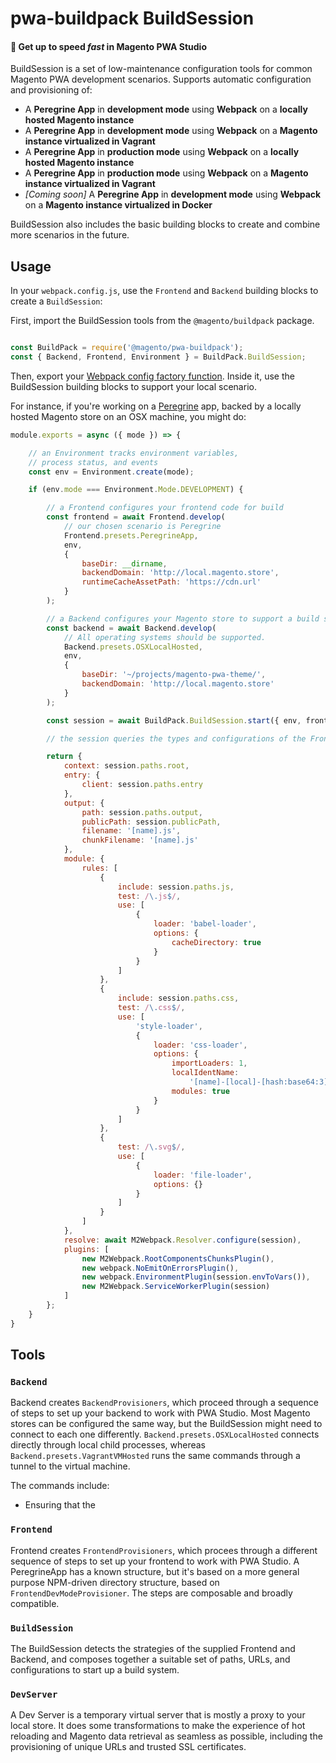 # pwa-buildpack BuildSession

#### 🚄 Get up to speed *fast* in Magento PWA Studio

BuildSession is a set of low-maintenance configuration tools for common Magento PWA development scenarios. Supports automatic configuration and provisioning of:

 - A **Peregrine App** in **development mode** using **Webpack** on a **locally hosted Magento instance**
 - A **Peregrine App** in **development mode** using **Webpack** on a **Magento instance virtualized in Vagrant**
 - A **Peregrine App** in **production mode** using **Webpack** on a **locally hosted Magento instance**
 - A **Peregrine App** in **production mode** using **Webpack** on a **Magento instance virtualized in Vagrant**
 - *[Coming soon]* A **Peregrine App** in **development mode** using **Webpack** on a **Magento instance virtualized in Docker**

BuildSession also includes the basic building blocks to create and combine more scenarios in the future.

## Usage

In your `webpack.config.js`, use the `Frontend` and `Backend` building blocks to create a `BuildSession`:


First, import the BuildSession tools from the `@magento/buildpack` package.

```js

const BuildPack = require('@magento/pwa-buildpack');
const { Backend, Frontend, Environment } = BuildPack.BuildSession;

```

Then, export your [Webpack config factory function](https://webpack.js.org/configuration/configuration-types/#exporting-a-promise). Inside it, use the BuildSession building blocks to support your local scenario.

For instance, if you're working on a [Peregrine](https://github.com/magento-research/peregrine) app, backed by a locally hosted Magento store on an OSX machine, you might do:

```js
module.exports = async ({ mode }) => {

    // an Environment tracks environment variables,
    // process status, and events
    const env = Environment.create(mode);

    if (env.mode === Environment.Mode.DEVELOPMENT) {

        // a Frontend configures your frontend code for build
        const frontend = await Frontend.develop(
            // our chosen scenario is Peregrine
            Frontend.presets.PeregrineApp,
            env,
            {
                baseDir: __dirname,
                backendDomain: 'http://local.magento.store',
                runtimeCacheAssetPath: 'https://cdn.url'
            }
        );

        // a Backend configures your Magento store to support a build scenario
        const backend = await Backend.develop(
            // All operating systems should be supported.
            Backend.presets.OSXLocalHosted,
            env,
            {
                baseDir: '~/projects/magento-pwa-theme/',
                backendDomain: 'http://local.magento.store'
            }
        );

        const session = await BuildPack.BuildSession.start({ env, frontend, backend });

        // the session queries the types and configurations of the Frontend and Backend, and computes properties for Webpack to consume

        return {
            context: session.paths.root,
            entry: {
                client: session.paths.entry
            },
            output: {
                path: session.paths.output,
                publicPath: session.publicPath,
                filename: '[name].js',
                chunkFilename: '[name].js'
            },
            module: {
                rules: [
                    {
                        include: session.paths.js,
                        test: /\.js$/,
                        use: [
                            {
                                loader: 'babel-loader',
                                options: {
                                    cacheDirectory: true
                                }
                            }
                        ]
                    },
                    {
                        include: session.paths.css,
                        test: /\.css$/,
                        use: [
                            'style-loader',
                            {
                                loader: 'css-loader',
                                options: {
                                    importLoaders: 1,
                                    localIdentName:
                                        '[name]-[local]-[hash:base64:3]',
                                    modules: true
                                }
                            }
                        ]
                    },
                    {
                        test: /\.svg$/,
                        use: [
                            {
                                loader: 'file-loader',
                                options: {}
                            }
                        ]
                    }
                ]
            },
            resolve: await M2Webpack.Resolver.configure(session),
            plugins: [
                new M2Webpack.RootComponentsChunksPlugin(),
                new webpack.NoEmitOnErrorsPlugin(),
                new webpack.EnvironmentPlugin(session.envToVars()),
                new M2Webpack.ServiceWorkerPlugin(session)
            ]
        };
    }
}
```

## Tools

### `Backend`

Backend creates `BackendProvisioners`, which proceed through a sequence of steps to set up your backend to work with PWA Studio. Most Magento stores can be configured the same way, but the BuildSession might need to connect to each one differently. `Backend.presets.OSXLocalHosted` connects directly through local child processes, whereas `Backend.presets.VagrantVMHosted` runs the same commands through a tunnel to the virtual machine.

The commands include:

 - Ensuring that the

### `Frontend`

Frontend creates `FrontendProvisioners`, which procees through a different sequence of steps to set up your frontend to work with PWA Studio. A PeregrineApp has a known structure, but it's based on a more general purpose NPM-driven directory structure, based on `FrontendDevModeProvisioner`. The steps are composable and broadly compatible.

### `BuildSession`

The BuildSession detects the strategies of the supplied Frontend and Backend, and composes together a suitable set of paths, URLs, and configurations to start up a build system.

### `DevServer`

A Dev Server is a temporary virtual server that is mostly a proxy to your local store. It does some transformations to make the experience of hot reloading and Magento data retrieval as seamless as possible, including the provisioning of unique URLs and trusted SSL certificates.
